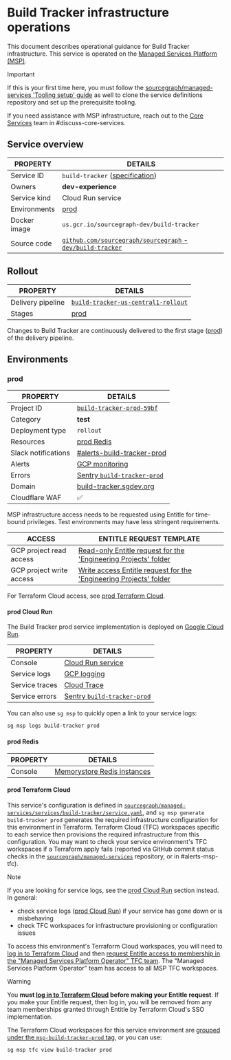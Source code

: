 # Build Tracker infrastructure operations

<!--
Generated documentation; DO NOT EDIT. Regenerate using this command: 'sg msp operations generate-handbook-pages'

Last updated: 2024-04-05 21:23:32.75374 +0000 UTC
Generated from: https://github.com/sourcegraph/managed-services/tree/10ea0eca50aa33a87ebfeea5eae1b70123165043
-->

This document describes operational guidance for Build Tracker infrastructure.
This service is operated on the [Managed Services Platform (MSP)](../teams/core-services/managed-services/platform.md).

> [!IMPORTANT]
> If this is your first time here, you must follow the [sourcegraph/managed-services 'Tooling setup' guide](https://github.com/sourcegraph/managed-services/blob/main/README.md) as well to clone the service definitions repository and set up the prerequisite tooling.

If you need assistance with MSP infrastructure, reach out to the [Core Services](../teams/core-services/index.md) team in #discuss-core-services.

## Service overview

| PROPERTY     | DETAILS                                                                                                                              |
| ------------ | ------------------------------------------------------------------------------------------------------------------------------------ |
| Service ID   | `build-tracker` ([specification](https://github.com/sourcegraph/managed-services/blob/main/services/build-tracker/service.yaml))     |
| Owners       | **dev-experience**                                                                                                                   |
| Service kind | Cloud Run service                                                                                                                    |
| Environments | [prod](#prod)                                                                                                                        |
| Docker image | `us.gcr.io/sourcegraph-dev/build-tracker`                                                                                            |
| Source code  | [`github.com/sourcegraph/sourcegraph` - `dev/build-tracker`](https://github.com/sourcegraph/sourcegraph/tree/HEAD/dev/build-tracker) |

## Rollout

| PROPERTY          | DETAILS                                                                                                                                                                         |
| ----------------- | ------------------------------------------------------------------------------------------------------------------------------------------------------------------------------- |
| Delivery pipeline | [`build-tracker-us-central1-rollout`](https://console.cloud.google.com/deploy/delivery-pipelines/us-central1/build-tracker-us-central1-rollout?project=build-tracker-prod-59bf) |
| Stages            | [prod](#prod)                                                                                                                                                                   |

Changes to Build Tracker are continuously delivered to the first stage ([prod](#prod)) of the delivery pipeline.

## Environments

### prod

| PROPERTY            | DETAILS                                                                                                |
| ------------------- | ------------------------------------------------------------------------------------------------------ |
| Project ID          | [`build-tracker-prod-59bf`](https://console.cloud.google.com/run?project=build-tracker-prod-59bf)      |
| Category            | **test**                                                                                               |
| Deployment type     | `rollout`                                                                                              |
| Resources           | [prod Redis](#prod-redis)                                                                              |
| Slack notifications | [#alerts-build-tracker-prod](https://sourcegraph.slack.com/archives/alerts-build-tracker-prod)         |
| Alerts              | [GCP monitoring](https://console.cloud.google.com/monitoring/alerting?project=build-tracker-prod-59bf) |
| Errors              | [Sentry `build-tracker-prod`](https://sourcegraph.sentry.io/projects/build-tracker-prod/)              |
| Domain              | [build-tracker.sgdev.org](https://build-tracker.sgdev.org)                                             |
| Cloudflare WAF      | ✅                                                                                                     |

MSP infrastructure access needs to be requested using Entitle for time-bound privileges. Test environments may have less stringent requirements.

| ACCESS                   | ENTITLE REQUEST TEMPLATE                                                                                                                                                                                                                                                                                                                                               |
| ------------------------ | ---------------------------------------------------------------------------------------------------------------------------------------------------------------------------------------------------------------------------------------------------------------------------------------------------------------------------------------------------------------------- |
| GCP project read access  | [Read-only Entitle request for the 'Engineering Projects' folder](https://app.entitle.io/request?data=eyJkdXJhdGlvbiI6IjIxNjAwIiwianVzdGlmaWNhdGlvbiI6IkVOVEVSIEpVU1RJRklDQVRJT04gSEVSRSIsInJvbGVJZHMiOlt7ImlkIjoiZGY3NWJkNWMtYmUxOC00MjhmLWEzNjYtYzlhYTU1MGIwODIzIiwidGhyb3VnaCI6ImRmNzViZDVjLWJlMTgtNDI4Zi1hMzY2LWM5YWE1NTBiMDgyMyIsInR5cGUiOiJyb2xlIn1dfQ%3D%3D)    |
| GCP project write access | [Write access Entitle request for the 'Engineering Projects' folder](https://app.entitle.io/request?data=eyJkdXJhdGlvbiI6IjIxNjAwIiwianVzdGlmaWNhdGlvbiI6IkVOVEVSIEpVU1RJRklDQVRJT04gSEVSRSIsInJvbGVJZHMiOlt7ImlkIjoiYzJkMTUwOGEtMGQ0ZS00MjA1LWFiZWUtOGY1ODg1ZGY3ZDE4IiwidGhyb3VnaCI6ImMyZDE1MDhhLTBkNGUtNDIwNS1hYmVlLThmNTg4NWRmN2QxOCIsInR5cGUiOiJyb2xlIn1dfQ%3D%3D) |

For Terraform Cloud access, see [prod Terraform Cloud](#prod-terraform-cloud).

#### prod Cloud Run

The Build Tracker prod service implementation is deployed on [Google Cloud Run](https://cloud.google.com/run).

| PROPERTY       | DETAILS                                                                                                                                                                                                                                                                                                                              |
| -------------- | ------------------------------------------------------------------------------------------------------------------------------------------------------------------------------------------------------------------------------------------------------------------------------------------------------------------------------------ |
| Console        | [Cloud Run service](https://console.cloud.google.com/run?project=build-tracker-prod-59bf)                                                                                                                                                                                                                                            |
| Service logs   | [GCP logging](https://console.cloud.google.com/logs/query;query=resource.type%20%3D%20%22cloud_run_revision%22%20-logName%3D~%22logs%2Frun.googleapis.com%252Frequests%22;summaryFields=jsonPayload%252FInstrumentationScope,jsonPayload%252FBody,jsonPayload%252FAttributes%252Ferror:false:32:end?project=build-tracker-prod-59bf) |
| Service traces | [Cloud Trace](https://console.cloud.google.com/traces/list?project=build-tracker-prod-59bf)                                                                                                                                                                                                                                          |
| Service errors | [Sentry `build-tracker-prod`](https://sourcegraph.sentry.io/projects/build-tracker-prod/)                                                                                                                                                                                                                                            |

You can also use `sg msp` to quickly open a link to your service logs:

```bash
sg msp logs build-tracker prod
```

#### prod Redis

| PROPERTY | DETAILS                                                                                                                     |
| -------- | --------------------------------------------------------------------------------------------------------------------------- |
| Console  | [Memorystore Redis instances](https://console.cloud.google.com/memorystore/redis/instances?project=build-tracker-prod-59bf) |

#### prod Terraform Cloud

This service's configuration is defined in [`sourcegraph/managed-services/services/build-tracker/service.yaml`](https://github.com/sourcegraph/managed-services/blob/main/services/build-tracker/service.yaml), and `sg msp generate build-tracker prod` generates the required infrastructure configuration for this environment in Terraform.
Terraform Cloud (TFC) workspaces specific to each service then provisions the required infrastructure from this configuration.
You may want to check your service environment's TFC workspaces if a Terraform apply fails (reported via GitHub commit status checks in the [`sourcegraph/managed-services`](https://github.com/sourcegraph/managed-services) repository, or in #alerts-msp-tfc).

> [!NOTE]
> If you are looking for service logs, see the [prod Cloud Run](#prod-cloud-run) section instead. In general:
>
> - check service logs ([prod Cloud Run](#prod-cloud-run)) if your service has gone down or is misbehaving
> - check TFC workspaces for infrastructure provisioning or configuration issues

To access this environment's Terraform Cloud workspaces, you will need to [log in to Terraform Cloud](https://app.terraform.io/app/sourcegraph) and then [request Entitle access to membership in the "Managed Services Platform Operator" TFC team](https://app.entitle.io/request?data=eyJkdXJhdGlvbiI6IjM2MDAiLCJqdXN0aWZpY2F0aW9uIjoiSlVTVElGSUNBVElPTiBIRVJFIiwicm9sZUlkcyI6W3siaWQiOiJiMzg3MzJjYy04OTUyLTQ2Y2QtYmIxZS1lZjI2ODUwNzIyNmIiLCJ0aHJvdWdoIjoiYjM4NzMyY2MtODk1Mi00NmNkLWJiMWUtZWYyNjg1MDcyMjZiIiwidHlwZSI6InJvbGUifV19).
The "Managed Services Platform Operator" team has access to all MSP TFC workspaces.

> [!WARNING]
> You **must [log in to Terraform Cloud](https://app.terraform.io/app/sourcegraph) before making your Entitle request**.
> If you make your Entitle request, then log in, you will be removed from any team memberships granted through Entitle by Terraform Cloud's SSO implementation.

The Terraform Cloud workspaces for this service environment are [grouped under the `msp-build-tracker-prod` tag](https://app.terraform.io/app/sourcegraph/workspaces?tag=msp-build-tracker-prod), or you can use:

```bash
sg msp tfc view build-tracker prod
```
